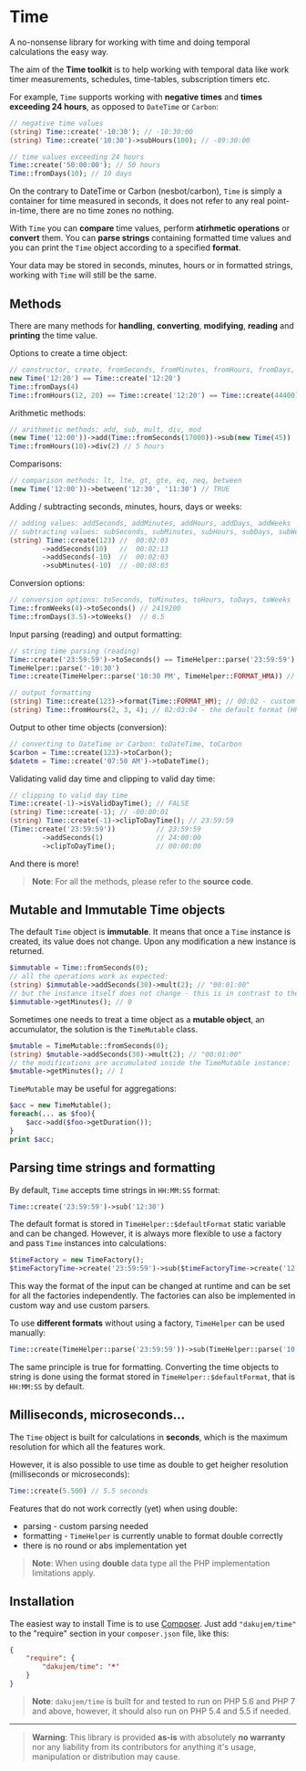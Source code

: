# Time

A no-nonsense library for working with time and doing temporal calculations the easy way.

The aim of the **Time toolkit** is to help working with temporal data
like work timer measurements, schedules, time-tables, subscription timers etc.

For example, `Time` supports working with **negative times** and **times exceeding 24 hours**, as opposed to `DateTime` or `Carbon`:
```php
// negative time values
(string) Time::create('-10:30'); // -10:30:00
(string) Time::create('10:30')->subHours(100); // -89:30:00

// time values exceeding 24 hours
Time::create('50:00:00'); // 50 hours
Time::fromDays(10); // 10 days
```

On the contrary to DateTime or Carbon (nesbot/carbon), `Time` is simply a container for time measured in seconds,
it does not refer to any real point-in-time, there are no time zones no nothing.

With `Time` you can **compare** time values, perform **atirhmetic operations** or **convert** them.
You can **parse strings** containing formatted time values and you can print the `Time` object according to a specified **format**.

Your data may be stored in seconds, minutes, hours or in formatted strings, working with `Time` will still be the same.


## Methods

There are many methods for **handling**, **converting**, **modifying**, **reading** and **printing** the time value.

Options to create a time object:
```php
// constructor, create, fromSeconds, fromMinutes, fromHours, fromDays, fromWeeks
new Time('12:20') == Time::create('12:20')
Time::fromDays(4)
Time::fromHours(12, 20) == Time::create('12:20') == Time::create(44400) == Time::fromSeconds(44400)
```

Arithmetic methods:
```php
// arithmetic methods: add, sub, mult, div, mod
(new Time('12:00'))->add(Time::fromSeconds(17000))->sub(new Time(45))
Time::fromHours(10)->div(2) // 5 hours
```

Comparisons:
```php
// comparison methods: lt, lte, gt, gte, eq, neq, between
(new Time('12:00'))->between('12:30', '11:30') // TRUE
```

Adding / subtracting seconds, minutes, hours, days or weeks:
```php
// adding values: addSeconds, addMinutes, addHours, addDays, addWeeks
// subtracting values: subSeconds, subMinutes, subHours, subDays, subWeeks
(string) Time::create(123) //  00:02:03
        ->addSeconds(10)   //  00:02:13
        ->addSeconds(-10)  //  00:02:03
        ->subMinutes(-10)  // -00:08:03
```

Conversion options:
```php
// conversion options: toSeconds, toMinutes, toHours, toDays, toWeeks
Time::fromWeeks(4)->toSeconds() // 2419200
Time::fromDays(3.5)->toWeeks()  // 0.5
```

Input parsing (reading) and output formatting:
```php
// string time parsing (reading)
Time::create('23:59:59')->toSeconds() == TimeHelper::parse('23:59:59')
TimeHelper::parse('-10:30')
Time::create(TimeHelper::parse('10:30 PM', TimeHelper::FORMAT_HMA)) // custom format

// output formatting
(string) Time::create(123)->format(Time::FORMAT_HM); // 00:02 - custom format (HH:mm)
(string) Time::fromHours(2, 3, 4); // 02:03:04 - the default format (HH:mm:ss)
```

Output to other time objects (conversion):
```php
// converting to DateTime or Carbon: toDateTime, toCarbon
$carbon = Time::create(123)->toCarbon();
$datetm = Time::create('07:50 AM')->toDateTime();
```

Validating valid day time and clipping to valid day time:
```php
// clipping to valid day time
Time::create(-1)->isValidDayTime(); // FALSE
(string) Time::create(-1); // -00:00:01
(string) Time::create(-1)->clipToDayTime(); // 23:59:59
(Time::create('23:59:59'))          // 23:59:59
        ->addSeconds(1)             // 24:00:00
        ->clipToDayTime();          // 00:00:00
```

And there is more!

>**Note**: For all the methods, please refer to the **source code**.

## Mutable and Immutable Time objects

The default `Time` object is **immutable**.
It means that once a `Time` instance is created, its value does not change. Upon any modification a new instance is returned.
```php
$immutable = Time::fromSeconds(0);
// all the operations work as expected:
(string) $immutable->addSeconds(30)->mult(2); // "00:01:00"
// but the instance itself does not change - this is in contrast to the mutable TimeMutable object:
$immutable->getMinutes(); // 0
```
Sometimes one needs to treat a time object as a **mutable object**, an accumulator, the solution is the `TimeMutable` class.
```php
$mutable = TimeMutable::fromSeconds(0);
(string) $mutable->addSeconds(30)->mult(2); // "00:01:00"
// the modifications are accumulated inside the TimeMutable instance:
$mutable->getMinutes(); // 1
```
`TimeMutable` may be useful for aggregations:
```php
$acc = new TimeMutable();
foreach(... as $foo){
    $acc->add($foo->getDuration());
}
print $acc;
```

## Parsing time strings and formatting

By default, `Time` accepts time strings in `HH:MM:SS` format:
```php
Time::create('23:59:59')->sub('12:30')
```
The default format is stored in `TimeHelper::$defaultFormat` static variable and can be changed.
However, it is always more flexible to use a factory and pass `Time` instances into calculations:
```php
$timeFactory = new TimeFactory();
$timeFactoryTime->create('23:59:59')->sub($timeFactoryTime->create('12:30'))
```
This way the format of the input can be changed at runtime and can be set for all the factories independently.
The factories can also be implemented in custom way and use custom parsers.

To use **different formats** without using a factory, `TimeHelper` can be used manually:
```php
Time::create(TimeHelper::parse('23:59:59'))->sub(TimeHelper::parse('10:30 PM', TimeHelper::FORMAT_HMA))
```

The same principle is true for formatting. Converting the time objects to string is done using the format stored in `TimeHelper::$defaultFormat`, that is `HH:MM:SS` by default.

## Milliseconds, microseconds...

The `Time` object is built for calculations in **seconds**, which is the maximum resolution for which all the features work.

However, it is also possible to use time as double to get heigher resolution (milliseconds or microseconds):
```php
Time::create(5.500) // 5.5 seconds
```
Features that do not work correctly (yet) when using double:
- parsing - custom parsing needed
- formatting - `TimeHelper` is currently unable to format double correctly
- there is no round or abs implementation yet

>**Note**: When using **double** data type all the PHP implementation limitations apply.

## Installation
The easiest way to install Time is to use [Composer](https://getcomposer.org/). Just add `"dakujem/time"` to the "require" section in your `composer.json` file, like this:
```json
{
	"require": {
		"dakujem/time": '*'
	}
}
```

> **Note**: `dakujem/time` is built for and tested to run on PHP 5.6 and PHP 7 and above, however, it should also run on PHP 5.4 and 5.5 if needed.


----

> **Warning**: This library is provided **as-is** with absolutely **no warranty** nor any liability from its contributors for anything it's usage, manipulation or distribution may cause.
